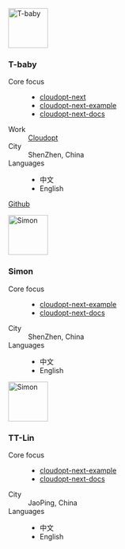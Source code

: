 <div class="nexter">
    <div class="avatar">
        <img src="/images/avatar/2018030700.jpg" alt="T-baby" width="80" height="80">
    </div>
    <div class="profile">
        <h3 data-official-title="Benevolent Dictator For Life">
            T-baby
            <!---->
        </h3>
        <dl>
            <dt>Core focus</dt>
            <dd>
                <ul>
                    <li>
                        <a href="https://github.com/cloudoptlab/cloudopt-next" target="_blank">cloudopt-next</a>
                    </li>
                    <li>
                        <a href="https://github.com/cloudoptlab/cloudopt-next-example" target="_blank">cloudopt-next-example</a>
                    </li>
                    <li>
                        <a href="https://github.com/cloudoptlab/cloudopt-next-docs" target="_blank">cloudopt-next-docs</a>
                    </li>
                </ul>
            </dd>
            <!---->
            <dt>
                <i class="fa fa-briefcase"></i>
                <span class="sr-only">Work</span>
            </dt>
            <dd><a href="https://www.cloudopt.net">Cloudopt</a></dd>
            <dt>
                <i class="fa fa-map-marker"></i>
                <span class="sr-only">City</span>
            </dt>
            <dd>
                ShenZhen, China
            </dd>
            <dt>
                <i class="fa fa-globe"></i>
                <span class="sr-only">Languages</span>
            </dt>
            <dd class="language-list">
                <ul>
                    <li>中文</li>
                    <li>English</li>
                </ul>
            </dd>
            <footer class="social">
                <a href="https://github.com/t-baby/" class="github" target="_blank">
                    <i class="fa fa-github"></i>
                    <span class="sr-only">Github</span>
                </a>
                <!---->
            </footer>
        </dl>
    </div>
</div>

<div class="nexter">
    <div class="avatar">
        <img src="/images/avatar/2018030701.jpg" alt="Simon" width="80" height="80">
    </div>
    <div class="profile">
        <h3 data-official-title="Benevolent Dictator For Life">
            Simon
            <!---->
        </h3>
        <dl>
            <dt>Core focus</dt>
            <dd>
                <ul>
                    <li>
                        <a href="https://github.com/cloudoptlab/cloudopt-next-example" target="_blank">cloudopt-next-example</a>
                    </li>
                    <li>
                        <a href="https://github.com/cloudoptlab/cloudopt-next-docs" target="_blank">cloudopt-next-docs</a>
                    </li>
                </ul>
            </dd>
            <!---->
            <dt>
                <i class="fa fa-map-marker"></i>
                <span class="sr-only">City</span>
            </dt>
            <dd>
                ShenZhen, China
            </dd>
            <dt>
                <i class="fa fa-globe"></i>
                <span class="sr-only">Languages</span>
            </dt>
            <dd class="language-list">
                <ul>
                    <li>中文</li>
                    <li>English</li>
                </ul>
            </dd>
        </dl>
    </div>
</div>

<div class="nexter">
    <div class="avatar">
        <img src="/images/avatar/2018030702.jpg" alt="Simon" width="80" height="80">
    </div>
    <div class="profile">
        <h3 data-official-title="Benevolent Dictator For Life">
            TT-Lin
            <!---->
        </h3>
        <dl>
            <dt>Core focus</dt>
            <dd>
                <ul>
                    <li>
                        <a href="https://github.com/cloudoptlab/cloudopt-next-example" target="_blank">cloudopt-next-example</a>
                    </li>
                    <li>
                        <a href="https://github.com/cloudoptlab/cloudopt-next-docs" target="_blank">cloudopt-next-docs</a>
                    </li>
                </ul>
            </dd>
            <!---->
            <dt>
                <i class="fa fa-map-marker"></i>
                <span class="sr-only">City</span>
            </dt>
            <dd>
                JaoPing, China
            </dd>
            <dt>
                <i class="fa fa-globe"></i>
                <span class="sr-only">Languages</span>
            </dt>
            <dd class="language-list">
                <ul>
                    <li>中文</li>
                    <li>English</li>
                </ul>
            </dd>
        </dl>
    </div>
</div>
